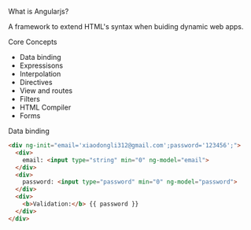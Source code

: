 What is Angularjs?

A framework to extend HTML's syntax when buiding dynamic web apps. 



Core Concepts

- Data binding
- Expressisons
- Interpolation
- Directives
- View and routes
- Filters
- HTML Compiler
- Forms


Data binding

```html
<div ng-init="email='xiaodongli312@gmail.com';password='123456';">
  <div>
    email: <input type="string" min="0" ng-model="email">
  </div>
  <div>
    password: <input type="password" min="0" ng-model="password">
  </div>
  <div>
    <b>Validation:</b> {{ password }}
  </div>
</div> 
```

